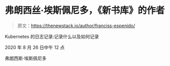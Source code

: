 # 弗朗西丝·埃斯佩尼多，《新书库》的作者

> 原文：<https://thenewstack.io/author/franciss-espenido/>

Kubernetes 的日志记录:记录什么以及如何记录

2020 年 8 月 26 日中午 12 点

弗朗西斯·埃斯佩尼多